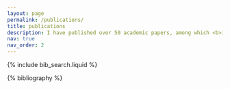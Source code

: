 ```yaml
---
layout: page
permalink: /publications/
title: publications
description: I have published over 50 academic papers, among which <b>13 are as the first or corresponding author<b> (<a href='https://scholar.google.com/citations?user=UB0ZxNgAAAAJ&hl=zh-CN'>Google Scholar</a> H-index = 21). Following are the publications by categories in reversed chronological order.
nav: true
nav_order: 2
---
```


<!-- _pages/publications.md -->

<!-- Bibsearch Feature -->

{% include bib_search.liquid %}

<div class="publications">

{% bibliography %}

</div>
